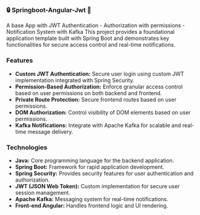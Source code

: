 ### 🔒 Springboot-Angular-Jwt 🔑

A base App with JWT Authentication - Authorization with permissions -  Notification System with Kafka
This project provides a foundational application template built with Spring Boot and demonstrates key functionalities for secure access control and real-time notifications.

### Features

* **Custom JWT Authentication:** Secure user login using custom JWT implementation integrated with Spring Security.
* **Permission-Based Authorization:** Enforce granular access control based on user permissions on both backend and frontend.
* **Private Route Protection:** Secure frontend routes based on user permissions.
* **DOM Authorization:** Control visibility of DOM elements based on user permissions.
* **Kafka Notifications:** Integrate with Apache Kafka for scalable and real-time message delivery. 

### Technologies

* **Java:** Core programming language for the backend application.
* **Spring Boot:** Framework for rapid application development.
* **Spring Security:** Provides security features for user authentication and authorization.
* **JWT (JSON Web Token):**  Custom implementation for secure user session management.
* **Apache Kafka:** Messaging system for real-time notifications.
* **Front-end Angular:** Handles frontend logic and UI rendering.
